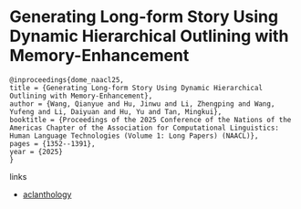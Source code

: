 # Generating Long-form Story Using Dynamic Hierarchical Outlining with Memory-Enhancement

```
@inproceedings{dome_naacl25,
title = {Generating Long-form Story Using Dynamic Hierarchical Outlining with Memory-Enhancement},
author = {Wang, Qianyue and Hu, Jinwu and Li, Zhengping and Wang, Yufeng and Li, Daiyuan and Hu, Yu and Tan, Mingkui},
booktitle = {Proceedings of the 2025 Conference of the Nations of the Americas Chapter of the Association for Computational Linguistics: Human Language Technologies (Volume 1: Long Papers) (NAACL)},
pages = {1352--1391},
year = {2025}
}
```

links
- [aclanthology](https://aclanthology.org/2025.naacl-long.63/)
